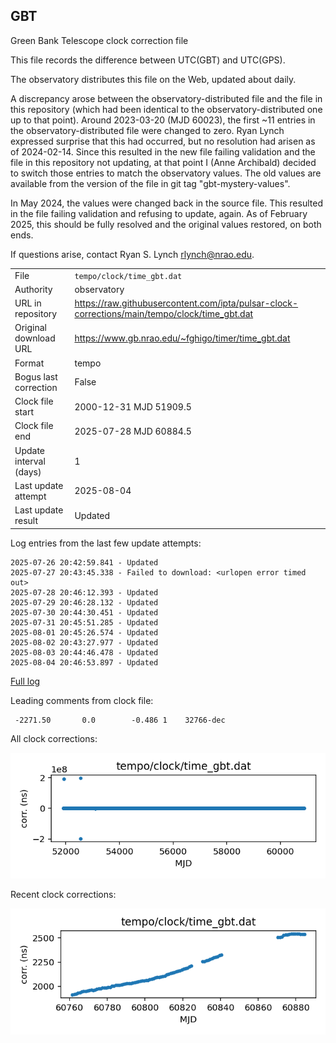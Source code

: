 
## GBT

Green Bank Telescope clock correction file

This file records the difference between UTC(GBT) and UTC(GPS).

The observatory distributes this file on the Web, updated about daily.

A discrepancy arose between the observatory-distributed file and the
file in this repository (which had been identical to the 
observatory-distributed one up to that point). Around 
2023-03-20 (MJD 60023), the first ~11 entries in the 
observatory-distributed file were changed to zero.
Ryan Lynch expressed surprise that this had occurred, but no
resolution had arisen as of 2024-02-14. Since this resulted in
the new file failing validation and the file in this repository
not updating, at that point I (Anne Archibald) decided to
switch those entries to match the observatory values. The old values
are available from the version of the file in git tag 
"gbt-mystery-values".

In May 2024, the values were changed back in the source file.
This resulted in the file failing validation and refusing to update,
again. As of February 2025, this should be fully resolved and the
original values restored, on both ends.

If questions arise, contact Ryan S. Lynch <rlynch@nrao.edu>.

|     |     |
|:--- |:--- |
| File | `tempo/clock/time_gbt.dat` |
| Authority | observatory |
| URL in repository | <https://raw.githubusercontent.com/ipta/pulsar-clock-corrections/main/tempo/clock/time_gbt.dat> |
| Original download URL | <https://www.gb.nrao.edu/~fghigo/timer/time_gbt.dat> |
| Format | tempo |
| Bogus last correction | False |
| Clock file start | 2000-12-31 MJD 51909.5 |
| Clock file end | 2025-07-28 MJD 60884.5 |
| Update interval (days) | 1 |
| Last update attempt | 2025-08-04 |
| Last update result | Updated |

Log entries from the last few update attempts:
```
2025-07-26 20:42:59.841 - Updated
2025-07-27 20:43:45.338 - Failed to download: <urlopen error timed out>
2025-07-28 20:46:12.393 - Updated
2025-07-29 20:46:28.132 - Updated
2025-07-30 20:44:30.451 - Updated
2025-07-31 20:45:51.285 - Updated
2025-08-01 20:45:26.574 - Updated
2025-08-02 20:43:27.977 - Updated
2025-08-03 20:44:46.478 - Updated
2025-08-04 20:46:53.897 - Updated
```
[Full log](https://raw.githubusercontent.com/ipta/pulsar-clock-corrections/main/log/tempo/clock/time_gbt.dat.log)

Leading comments from clock file:

     -2271.50       0.0        -0.486 1    32766-dec



All clock corrections:

![plot of all clock corrections](time_gbt.dat.png "All corrections")

Recent clock corrections:

![plot of recent clock corrections](time_gbt.dat.short.png "Recent corrections")

